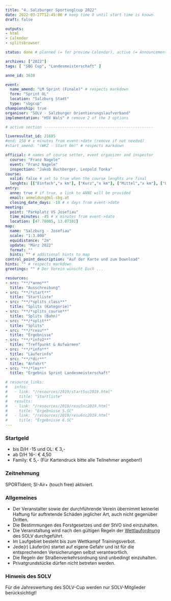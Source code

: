 ```yaml
---
title: "4. Salzburger Sportvoglcup 2022"
date: 2022-03-27T12:45:00 # keep time 0 until start time is known
draft: false

outputs:
- html
- Calendar
- splitsbrowser

status: done # planned (= for preview Calendar), active (= Announcement...), done (=Results...), canceled (for canceled events)

archives: ["2022"]
tags: [ "SBG Cup", "Landesmeisterschaft" ]

anne_id: 3638

event:
  name_amend: "LM Sprint (Finale)" # respects markdown
  form: "Sprint OL"
  location: "Salzburg Stadt"
  type: "sbgcup"
championship: true
organiser: "SOLV - Salzburger Orientierungslaufverband"
implementation: "HSV Wals" # remove 2 of the 3 options

# active section ------------------------------------------------

liveresultat_id: 21685
#end: 150 # x minutes from event->date (remove if not needed)
#start_amend: "(WKZ - Start 0m)" # respects markdown

official: # names of course setter, event organizer and inspector
  course: "Franz Nagele"
  event: "Franz Nagele"
  inspection: "Jakob Buchberger, Leopold Tonka"
course:
  valid: false # set to true when the course lenghts are final
  lenghts: [["Einfach","x km"], ["Kurz","x km"], ["Mittel","x km"], ["Lang","x km"]]
entry:
  anne: true # if true, a link to ANNE will be provided
  email: anmeldung@ol-sbg.at
  closing_date_days: -10 # x days from event->date
meeting:
  point: "Parkplatz VS Josefiau"
  time_minutes: -45 # x minutes from event->date
  location: [47.78005, 13.07381]
map:
  name: "Salzburg - Josefiau"
  scale: "1:3.000"
  equidistance: "2m"
  update: "März 2022"
  format: ""
  hints: "" # additional hints to map
control_point_description: "Auf der Karte und zum Download"
hints: "" # respects markdown
greetings: "" # Der Verein wünscht Euch ...

resources:
- src: "**/*anno**"
  title: "Ausschreibung"
- src: "**/*start**"
  title: "Startliste"
- src: "**/*splits_class**"
  title: "Splits (Kategorie)"
- src: "**/*splits_course**"
  title: "Splits (Bahn)"
- src: "**/*split**"
  title: "Splits"
- src: "**/*resu**"
  title: "Ergebnisse"
- src: "**/*info2**"
  title: "Treffpunkt & Aufwärmen"
- src: "**/*info**"
  title: "Läuferinfo"
- src: "**/*dir**"
  title: "Anfahrt"
- src: "**/*lms**"
  title: "Ergebnis Sprint Landesmeisterschaft"

# resource_links:
#   infos:
#   - link: "/resources/2019/start5sc2019.html"
#     title: "Startliste"
#   results:
#   - link: "/resources/2019/resu5sc2019.html"
#     title: "Ergebnisse 5.SC"
#   - link: "/resources/2019/resu6sc2019.html"
#     title: "Ergebnisse 6.SC"
---
```


### Startgeld

- bis D/H -15 und OL: € 3,-
- ab D/H 16-: € 4,50
- Family: € 5,- (Für Kartendruck bitte alle Teilnehmer angeben!)

### Zeitnehmung

SPORTIdent; SI-Air+ (touch free) aktiviert.

### Allgemeines

- Der Veranstalter sowie der durchführende Verein übernimmt keinerlei Haftung für auftretende Schäden jeglicher Art, auch nicht gegenüber Dritten.
- Die Bestimmungen des Forstgesetzes und der StVO sind einzuhalten.
- Die Veranstaltung wird nach den gültigen Regeln der [Wettlaufordnung](../../wettlaufordnung) des SOLV durchgeführt.
- Im Laufgebiet besteht bis zum Wettkampf Trainingsverbot.
- Jede\(r) Läufer(in) startet auf eigene Gefahr und ist für die entsprechenden Versicherungen selbst verantwortlich.
- Die Regeln der Straßenverkehrsordnung sind unbedingt einzuhalten.
- Privatgrundstücke dürfen nicht betreten werden.

### Hinweis des SOLV

Für die Jahreswertung des SOLV-Cup werden nur SOLV-Mitglieder berücksichtigt!
